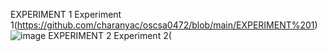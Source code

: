 EXPERIMENT 1
Experiment 1(https://github.com/charanyac/oscsa0472/blob/main/EXPERIMENT%201)
![image](https://user-images.githubusercontent.com/113339287/192296893-74f7cea4-ed64-4362-96d0-8be4a93ece90.png)
EXPERIMENT 2
Experiment 2(
